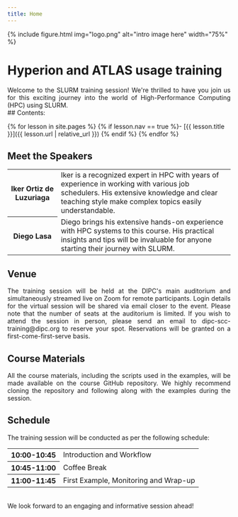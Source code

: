```yaml
---
title: Home
---
```



{% include figure.html img="logo.png" alt="intro image here" width="75%" %}


# Hyperion and ATLAS usage training

<div align="justify">
Welcome to the SLURM training session! We're thrilled to have you join us for this exciting journey into the world of High-Performance Computing (HPC) using SLURM.
</div>

<div class="toc" markdown="1">
## Contents:

{% for lesson in site.pages %}
{% if lesson.nav == true %}- [{{ lesson.title }}]({{ lesson.url | relative_url }})
{% endif %}
{% endfor %}
</div>


## Meet the Speakers
<table>
    <tr>
        <th>Iker Ortiz de Luzuriaga</th>
        <td>Iker is a recognized expert in HPC with years of experience in working with various job schedulers. His extensive knowledge and clear teaching style make complex topics easily understandable.</td>
    </tr>
    <tr>
        <th>Diego Lasa</th>
        <td>Diego brings his extensive hands-on experience with HPC systems to this course. His practical insights and tips will be invaluable for anyone starting their journey with SLURM.</td>
    </tr>
</table>



## Venue

<div align="justify">
The training session will be held at the DIPC's main auditorium and simultaneously streamed live on Zoom for remote participants. Login details for the virtual session will be shared via email closer to the event. Please note that the number of seats at the auditorium is limited. If you wish to attend the session in person, please send an email to dipc-scc-training@dipc.org to reserve your spot. Reservations will be granted on a first-come-first-serve basis.
</div>

## Course Materials

<div align="justify">
All the course materials, including the scripts used in the examples, will be made available on the course GitHub repository. We highly recommend cloning the repository and following along with the examples during the session.
</div>

## Schedule

The training session will be conducted as per the following schedule:

<table>
    <tr>
        <th>10:00-10:45</th>
        <td>Introduction and Workflow</td>
    </tr>
    <tr>
        <th>10:45-11:00</th>
        <td>Coffee Break</td>
    </tr>
    <tr>
        <th>11:00-11:45</th>
        <td>First Example, Monitoring and Wrap-up</td>
    </tr>

</table>


<br> <!-- Blank line -->
We look forward to an engaging and informative session ahead!


